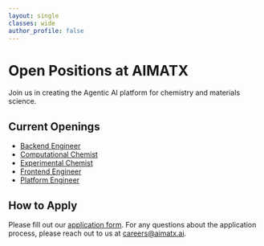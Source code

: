 ```yaml
---
layout: single
classes: wide
author_profile: false
---
```

# Open Positions at AIMATX

Join us in creating the Agentic AI platform for chemistry and materials science.

## Current Openings

- [Backend Engineer](roles/backend-engineer.md)
- [Computational Chemist](roles/computational-chemist.md)
- [Experimental Chemist](roles/experimental-chemist.md)
- [Frontend Engineer](roles/frontend-engineer.md)
- [Platform Engineer](roles/platform-engineer.md)

## How to Apply

Please fill out our [application form](https://aimatx.typeform.com/join-us). For any questions about the application process, please reach out to us at careers@aimatx.ai.
